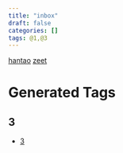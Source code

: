 ```yaml
---
title: "inbox"
draft: false
categories: []
tags: @1,@3
---
```


[hantao](/hantao)
[zeet](/zeet)











# Generated Tags

## 3

- [3](inbox#3)
